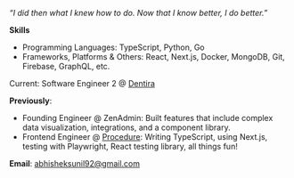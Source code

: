 *“I did then what I knew how to do. Now that I know better, I do better.”*
<br>

**Skills**
- Programming Languages: TypeScript, Python, Go
- Frameworks, Platforms & Others: React, Next.js, Docker, MongoDB, Git, Firebase, GraphQL, etc.

Current: Software Engineer 2 @ [Dentira](https://www.dentira.com/) 

**Previously**:
- Founding Engineer @ ZenAdmin: Built features that include complex data visualization, integrations, and a component library.
- Frontend Engineer @ [Procedure](https://procedure.tech/): Writing TypeScript, using Next.js, testing with Playwright, React testing library, all things fun!

**Email**: abhisheksunil92@gmail.com <br>
